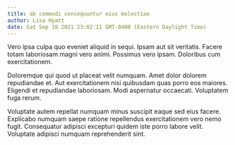 ```yaml
---
title: ab commodi consequuntur eius molestiae
author: Lisa Hyatt
date: Sat Sep 18 2021 23:02:11 GMT-0400 (Eastern Daylight Time)
---
```

Vero ipsa culpa quo eveniet aliquid in sequi. Ipsam aut sit veritatis. Facere totam laboriosam magni vero animi. Possimus vero ipsam. Doloribus cum exercitationem.

 Doloremque qui quod ut placeat velit numquam. Amet dolor dolorem repudiandae et. Aut exercitationem nisi quibusdam quas porro eos maiores. Eligendi et repudiandae laboriosam. Modi aspernatur occaecati. Voluptatem fuga rerum.

 Voluptate autem repellat numquam minus suscipit eaque sed eius facere. Explicabo numquam saepe ratione repellendus exercitationem vero nemo fugit. Consequatur adipisci excepturi quidem iste porro labore velit. Voluptate adipisci numquam reprehenderit sint.